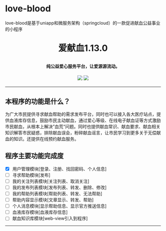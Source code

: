 # love-blood
love-blood是基于uniapp和微服务架构（springcloud）的一款促进献血公益事业的小程序
﻿<h1 align="center" style="margin: 30px 0 30px; font-weight: bold;">爱献血1.13.0</h1>
<h4 align="center">纯公益爱心服务平台，让爱源源流动。</h4>
<h4 align="center">
<img src="https://img.shields.io/badge/springboot-v2.4.0-green" />
<img src="https://img.shields.io/badge/springcloudalibaba-v2021.1-green" />
</h4>

---

## 本程序的功能是什么？
为广大市民提供寻求献血帮助的需求发布平台，同时也可以接入各大医疗站点，提供血液库存信息，鼓励市民主动献血，通过爱心等级、在线电子献血证等方式激励市民献血，从根本上解决”血荒“问题。同时也提供献血常识、献血要求、献血相关知识解答市民疑惑，排除献血误会，粉碎献血谣言，让市民学习到更多关于无偿献血的知识。还提供在线预约献血服务。

## 程序主要功能完成度

 - [x] 用户管理模块[登录、注册、找回密码、个人信息]
 - [ ] 寻求帮助模块[发布]
 - [ ] 我的关注列表模块[关注列表、取消关注]
 - [ ] 我的发布列表模块[发布列表、转发、删除、修改]
 - [ ] 我的帮助列表模块[帮助列表、转发、无法帮助]
 - [ ] 帮助内容显示模块[文章显示、转发、帮助]
 - [ ] 个人消息模块[显示帮助信息、显示官方推送信息]
 - [ ] 血液库存模块[血液库存信息]
 - [ ] 献血知识库模块[web-view引入到程序]

---

